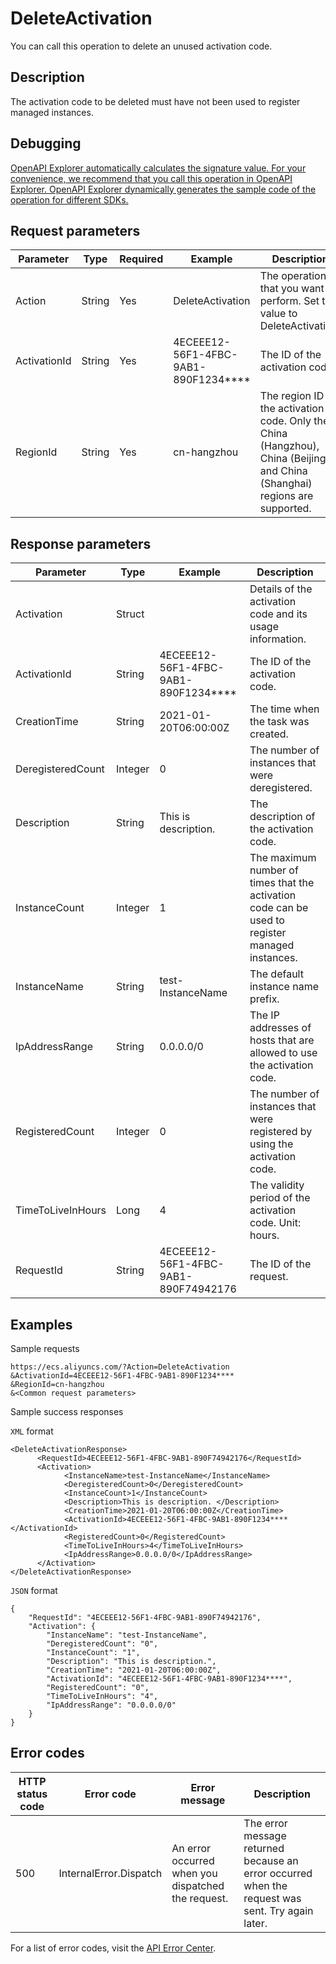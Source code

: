 # DeleteActivation

You can call this operation to delete an unused activation code.

## Description

The activation code to be deleted must have not been used to register managed instances.

## Debugging

[OpenAPI Explorer automatically calculates the signature value. For your convenience, we recommend that you call this operation in OpenAPI Explorer. OpenAPI Explorer dynamically generates the sample code of the operation for different SDKs.](https://api.aliyun.com/#product=Ecs&api=DeleteActivation&type=RPC&version=2014-05-26)

## Request parameters

|Parameter|Type|Required|Example|Description|
|---------|----|--------|-------|-----------|
|Action|String|Yes|DeleteActivation|The operation that you want to perform. Set the value to DeleteActivation. |
|ActivationId|String|Yes|4ECEEE12-56F1-4FBC-9AB1-890F1234\*\*\*\*|The ID of the activation code. |
|RegionId|String|Yes|cn-hangzhou|The region ID of the activation code. Only the China \(Hangzhou\), China \(Beijing\), and China \(Shanghai\) regions are supported. |

## Response parameters

|Parameter|Type|Example|Description|
|---------|----|-------|-----------|
|Activation|Struct| |Details of the activation code and its usage information. |
|ActivationId|String|4ECEEE12-56F1-4FBC-9AB1-890F1234\*\*\*\*|The ID of the activation code. |
|CreationTime|String|2021-01-20T06:00:00Z|The time when the task was created. |
|DeregisteredCount|Integer|0|The number of instances that were deregistered. |
|Description|String|This is description.|The description of the activation code. |
|InstanceCount|Integer|1|The maximum number of times that the activation code can be used to register managed instances. |
|InstanceName|String|test-InstanceName|The default instance name prefix. |
|IpAddressRange|String|0.0.0.0/0|The IP addresses of hosts that are allowed to use the activation code. |
|RegisteredCount|Integer|0|The number of instances that were registered by using the activation code. |
|TimeToLiveInHours|Long|4|The validity period of the activation code. Unit: hours. |
|RequestId|String|4ECEEE12-56F1-4FBC-9AB1-890F74942176|The ID of the request. |

## Examples

Sample requests

```
https://ecs.aliyuncs.com/?Action=DeleteActivation
&ActivationId=4ECEEE12-56F1-4FBC-9AB1-890F1234****
&RegionId=cn-hangzhou
&<Common request parameters>
```

Sample success responses

`XML` format

```
<DeleteActivationResponse>
      <RequestId>4ECEEE12-56F1-4FBC-9AB1-890F74942176</RequestId>
      <Activation>
            <InstanceName>test-InstanceName</InstanceName>
            <DeregisteredCount>0</DeregisteredCount>
            <InstanceCount>1</InstanceCount>
            <Description>This is description. </Description>
            <CreationTime>2021-01-20T06:00:00Z</CreationTime>
            <ActivationId>4ECEEE12-56F1-4FBC-9AB1-890F1234****</ActivationId>
            <RegisteredCount>0</RegisteredCount>
            <TimeToLiveInHours>4</TimeToLiveInHours>
            <IpAddressRange>0.0.0.0/0</IpAddressRange>
      </Activation>
</DeleteActivationResponse>
```

`JSON` format

```
{
    "RequestId": "4ECEEE12-56F1-4FBC-9AB1-890F74942176", 
    "Activation": {
        "InstanceName": "test-InstanceName", 
        "DeregisteredCount": "0", 
        "InstanceCount": "1", 
        "Description": "This is description.", 
        "CreationTime": "2021-01-20T06:00:00Z", 
        "ActivationId": "4ECEEE12-56F1-4FBC-9AB1-890F1234****", 
        "RegisteredCount": "0", 
        "TimeToLiveInHours": "4", 
        "IpAddressRange": "0.0.0.0/0"
    }
}
```

## Error codes

|HTTP status code|Error code|Error message|Description|
|----------------|----------|-------------|-----------|
|500|InternalError.Dispatch|An error occurred when you dispatched the request.|The error message returned because an error occurred when the request was sent. Try again later.|

For a list of error codes, visit the [API Error Center](https://error-center.alibabacloud.com/status/product/Ecs).

